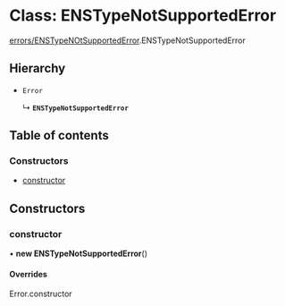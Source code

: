 # Class: ENSTypeNotSupportedError

[errors/ENSTypeNOtSupportedError](../modules/errors_ENSTypeNOtSupportedError.md).ENSTypeNotSupportedError

## Hierarchy

- `Error`

  ↳ **`ENSTypeNotSupportedError`**

## Table of contents

### Constructors

- [constructor](errors_ENSTypeNOtSupportedError.ENSTypeNotSupportedError.md#constructor)

## Constructors

### constructor

• **new ENSTypeNotSupportedError**()

#### Overrides

Error.constructor
